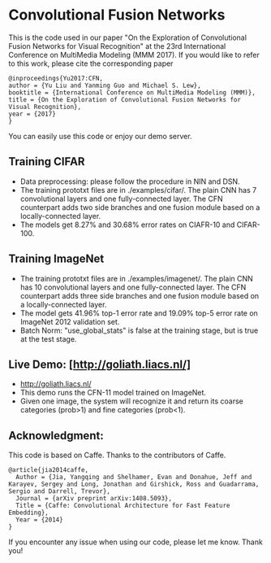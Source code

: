 # Convolutional Fusion Networks

This is the code used in our paper "On the Exploration of Convolutional Fusion Networks for Visual Recognition" at  the 23rd International Conference on MultiMedia Modeling (MMM 2017).
If you would like to refer to this work, please cite the corresponding paper

    @inproceedings{Yu2017:CFN,
	author = {Yu Liu and Yanming Guo and Michael S. Lew},
	booktitle = {International Conference on MultiMedia Modeling (MMM)},
	title = {On the Exploration of Convolutional Fusion Networks for Visual Recognition},
	year = {2017}
    }

You can easily use this code or enjoy our demo server.

## Training CIFAR

- Data preprocessing: please follow the procedure in NIN and DSN.
- The training prototxt files are in ./examples/cifar/. The plain CNN has 7 convolutional layers and one fully-connected layer. The CFN counterpart adds two side branches and one fusion module based on a locally-connected layer.
- The models get 8.27% and 30.68% error rates on CIAFR-10 and CIFAR-100.

## Training ImageNet
- The training prototxt files are in ./examples/imagenet/. The plain CNN has 10 convolutional layers and one fully-connected layer. The CFN counterpart adds three side branches and one fusion module based on a locally-connected layer.
- The model gets 41.96% top-1 error rate and 19.09% top-5 error rate on ImageNet 2012 validation set.
- Batch Norm: "use_global_stats" is false at the training stage, but is true at the test stage.

## <b>Live Demo:</b> [http://goliath.liacs.nl/]

- http://goliath.liacs.nl/
- This demo runs the CFN-11 model trained on ImageNet. 
- Given one image, the system will recognize it and return its coarse categories (prob>1) and fine categories (prob<1).

## Acknowledgment: 
This code is based on Caffe. Thanks to the contributors of Caffe. 


    @article{jia2014caffe,
      Author = {Jia, Yangqing and Shelhamer, Evan and Donahue, Jeff and Karayev, Sergey and Long, Jonathan and Girshick, Ross and Guadarrama, Sergio and Darrell, Trevor},
      Journal = {arXiv preprint arXiv:1408.5093},
      Title = {Caffe: Convolutional Architecture for Fast Feature Embedding},
      Year = {2014}
    }


If you encounter any issue when using our code, please let me know. Thank you!




